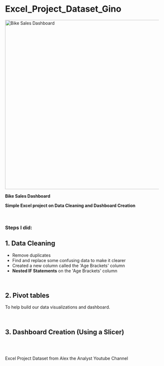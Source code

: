# Excel_Project_Dataset_Gino

<img width="555" alt="Bike Sales Dashboard" src="https://github.com/Gino-Freud-Hobayan/Excel_Project_Dataset_Gino/assets/117270964/4678f950-ffbe-4a6d-8974-6d4c034592f7">


**Bike Sales Dashboard** 

**Simple Excel project on Data Cleaning and Dashboard Creation**

<br>

### Steps I did:

## 1. Data Cleaning
  - Remove duplicates
  - Find and replace some confusing data to make it clearer
  - Created a new column called the 'Age Brackets' column
  - **Nested IF Statements** on the 'Age Brackets' column

<br>

## 2. Pivot tables

To help build our data visualizations and dashboard.


<br>

## 3. Dashboard Creation (Using a Slicer)



<br><br>


Excel Project Dataset from Alex the Analyst Youtube Channel


